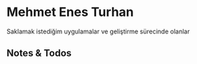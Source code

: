 # Mehmet Enes Turhan

Saklamak istediğim uygulamalar ve geliştirme sürecinde olanlar

## Notes & Todos

